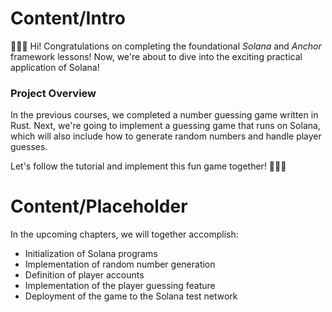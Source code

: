 # Content/Intro

🎉🎉🎉 Hi! Congratulations on completing the foundational *Solana* and *Anchor* framework lessons! Now, we're about to dive into the exciting practical application of Solana!

### **Project Overview**

In the previous courses, we completed a number guessing game written in Rust. Next, we're going to implement a guessing game that runs on Solana, which will also include how to generate random numbers and handle player guesses.

Let's follow the tutorial and implement this fun game together! 🚀🚀🚀

# Content/Placeholder

In the upcoming chapters, we will together accomplish:

- Initialization of Solana programs
- Implementation of random number generation
- Definition of player accounts
- Implementation of the player guessing feature
- Deployment of the game to the Solana test network